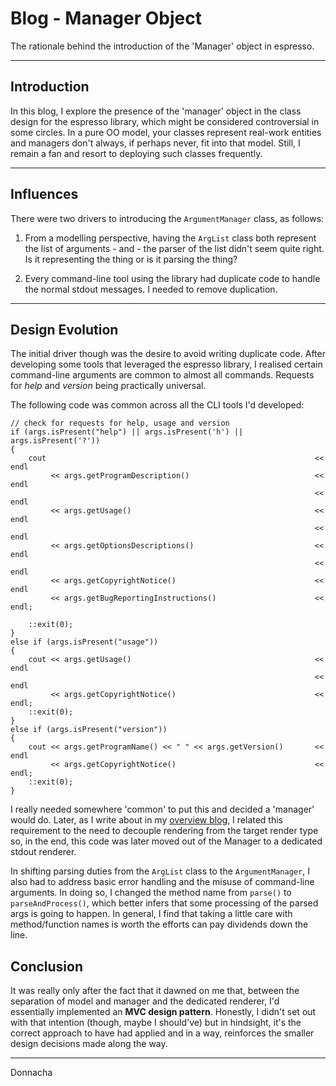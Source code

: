 # Blog - Manager Object
The rationale behind the introduction of the 'Manager' object in espresso.   

***
## Introduction

In this blog, I explore the presence of the 'manager' object in the class design for the espresso library, which might be considered controversial in some circles. In a pure OO model, your classes represent real-work entities and managers don't always, if perhaps never, fit into that model. Still, I remain a fan and resort to deploying such classes frequently. 



***
## Influences

There were two drivers to introducing the `ArgumentManager` class, as follows:

1. From a modelling perspective, having the `ArgList` class both represent the list of arguments - and - the parser of the list didn't seem quite right. Is it representing the thing or is it parsing the thing?

2. Every command-line tool using the library had duplicate code to handle the normal stdout messages. I needed to remove duplication. 



***
## Design Evolution

The initial driver though was the desire to avoid writing duplicate code. After developing some tools that leveraged the espresso library, I realised certain command-line arguments are common to almost all commands. Requests for _help_ and _version_ being practically universal. 


The following code was common across all the CLI tools I'd developed:

	// check for requests for help, usage and version
	if (args.isPresent("help") || args.isPresent('h') || args.isPresent('?'))
	{
		cout															<< endl
			 << args.getProgramDescription()							<< endl
																		<< endl 
			 << args.getUsage()											<< endl
																		<< endl 
			 << args.getOptionsDescriptions()							<< endl
																		<< endl
			 << args.getCopyrightNotice()								<< endl
			 << args.getBugReportingInstructions()						<< endl;

		::exit(0);
	}
	else if (args.isPresent("usage"))
	{
		cout << args.getUsage()											<< endl
																		<< endl 
			 << args.getCopyrightNotice()								<< endl;
		::exit(0);
	}
	else if (args.isPresent("version"))
	{
		cout << args.getProgramName() << " " << args.getVersion()		<< endl 
			 << args.getCopyrightNotice()								<< endl;
		::exit(0);
	}


I really needed somewhere 'common' to put this and decided a 'manager' would do. Later, as I write about in my [overview blog](README.md), I related this requirement to the need to decouple rendering from the target render type so, in the end, this code was later moved out of the Manager to a dedicated stdout renderer. 


In shifting parsing duties from the `ArgList` class to the `ArgumentManager`, I also had to address basic error handling and the misuse of command-line arguments. In doing so, I changed the method name from `parse()` to `parseAndProcess()`, which better infers that some processing of the parsed args is going to happen. In general, I find that taking a little care with method/function names is worth the efforts can pay dividends down the line. 


## Conclusion
It was really only after the fact that it dawned on me that, between the separation of model and manager and the dedicated renderer, I'd essentially implemented an __MVC design pattern__. Honestly, I didn't set out with that intention (though, maybe I should've) but in hindsight, it's the correct approach to have had applied and in a way, reinforces the smaller design decisions made along the way. 



***
Donnacha 
